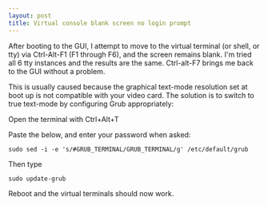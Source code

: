 ```yaml
---
layout: post
title: Virtual console blank screen no login prompt
---
```


After booting to the GUI, I attempt to move to the virtual terminal (or shell, or tty) via Ctrl-Alt-F1 (F1 through F6), and the screen remains blank. I'm tried all 6 tty instances and the results are the same. Ctrl-alt-F7 brings me back to the GUI without a problem.

This is usually caused because the graphical text-mode resolution set at boot up is not compatible with your video card. The solution is to switch to true text-mode by configuring Grub appropriately:

Open the terminal with Ctrl+Alt+T

Paste the below, and enter your password when asked:

```shell
sudo sed -i -e 's/#GRUB_TERMINAL/GRUB_TERMINAL/g' /etc/default/grub
```

Then type

```shell
sudo update-grub
```

Reboot and the virtual terminals should now work.
